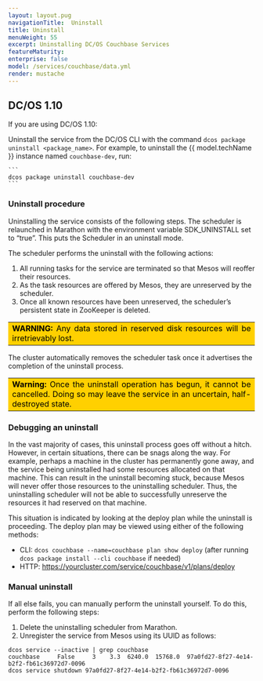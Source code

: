 ```yaml
---
layout: layout.pug
navigationTitle:  Uninstall
title: Uninstall
menuWeight: 55
excerpt: Uninstalling DC/OS Couchbase Services
featureMaturity:
enterprise: false
model: /services/couchbase/data.yml
render: mustache
---
```


## DC/OS 1.10

If you are using DC/OS 1.10:

Uninstall the service from the DC/OS CLI with the command `dcos package uninstall <package_name>`. For example, to uninstall the {{ model.techName }} instance named `couchbase-dev`, run:

    ```
    dcos package uninstall couchbase-dev
    ```

### Uninstall procedure

Uninstalling the service consists of the following steps. The scheduler is relaunched in Marathon with the environment variable SDK_UNINSTALL set to “true”. This puts the Scheduler in an uninstall mode.

The scheduler performs the uninstall with the following actions:

   1. All running tasks for the service are terminated so that Mesos will reoffer their resources.
   1. As the task resources are offered by Mesos, they are unreserved by the scheduler.
   1. Once all known resources have been unreserved, the scheduler’s persistent state in ZooKeeper is deleted.

<table class=“table” bgcolor=#ffd000>
<tr> 
  <td align=justify style=color:black><strong>WARNING:</strong> Any data stored in reserved disk resources will be irretrievably lost.</td> 
</tr> 
</table>

The cluster automatically removes the scheduler task once it advertises the completion of the uninstall process.

<table class=“table” bgcolor=#ffd000>
<tr> 
  <td align=justify style=color:black><strong>Warning:</strong> Once the uninstall operation has begun, it cannot be cancelled. Doing so may leave the service in an uncertain, half-destroyed state.</td> 
</tr> 
</table>


### Debugging an uninstall

In the vast majority of cases, this uninstall process goes off without a hitch. However, in certain situations, there can be snags along the way. For example, perhaps a machine in the cluster has permanently gone away, and the service being uninstalled had some resources allocated on that machine. This can result in the uninstall becoming stuck, because Mesos will never offer those resources to the uninstalling scheduler. Thus, the uninstalling scheduler will not be able to successfully unreserve the resources it had reserved on that machine.

This situation is indicated by looking at the deploy plan while the uninstall is proceeding. The deploy plan may be viewed using either of the following methods:

- CLI: `dcos couchbase --name=couchbase plan show deploy` (after running `dcos package install --cli couchbase` if needed)
- HTTP: https://yourcluster.com/service/couchbase/v1/plans/deploy

### Manual uninstall    

If all else fails, you can manually perform the uninstall yourself. To do this, perform the following steps:

1. Delete the uninstalling scheduler from Marathon.
1. Unregister the service from Mesos using its UUID as follows:

```shell
dcos service --inactive | grep couchbase
couchbase     False     3    3.3  6240.0  15768.0  97a0fd27-8f27-4e14-b2f2-fb61c36972d7-0096
dcos service shutdown 97a0fd27-8f27-4e14-b2f2-fb61c36972d7-0096
```
